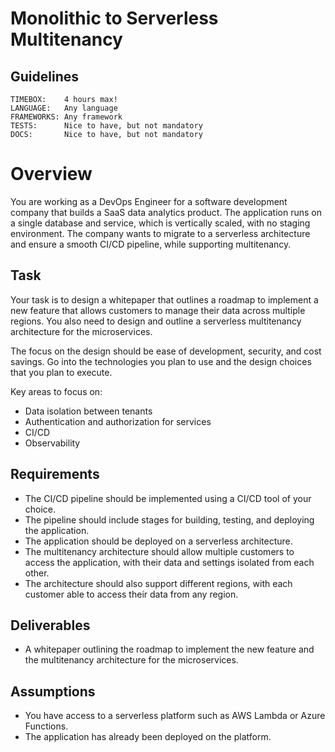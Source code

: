 # Monolithic to Serverless Multitenancy

## Guidelines
```
TIMEBOX:    4 hours max!
LANGUAGE:   Any language
FRAMEWORKS: Any framework
TESTS:      Nice to have, but not mandatory
DOCS:       Nice to have, but not mandatory
```

# Overview
You are working as a DevOps Engineer for a software development company that builds a SaaS data analytics product. The application runs on a single database and service, which is vertically scaled, with no staging environment. The company wants to migrate to a serverless architecture and ensure a smooth CI/CD pipeline, while supporting multitenancy.

## Task
Your task is to design a whitepaper that outlines a roadmap to implement a new feature that allows customers to manage their data across multiple regions. You also need to design and outline a serverless multitenancy architecture for the microservices. 

The focus on the design should be ease of development, security, and cost savings. Go into the technologies you plan to use and the design choices that you plan to execute.

Key areas to focus on:
- Data isolation between tenants
- Authentication and authorization for services
- CI/CD
- Observability

## Requirements
- The CI/CD pipeline should be implemented using a CI/CD tool of your choice.
- The pipeline should include stages for building, testing, and deploying the application.
- The application should be deployed on a serverless architecture.
- The multitenancy architecture should allow multiple customers to access the application, with their data and settings isolated from each other.
- The architecture should also support different regions, with each customer able to access their data from any region.

## Deliverables
- A whitepaper outlining the roadmap to implement the new feature and the multitenancy architecture for the microservices.

## Assumptions
- You have access to a serverless platform such as AWS Lambda or Azure Functions.
- The application has already been deployed on the platform.
